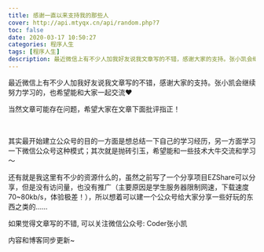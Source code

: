```yaml
---
title: 感谢一直以来支持我的那些人
cover: http://api.mtyqx.cn/api/random.php?7
toc: false
date: 2020-03-17 10:50:27
categories: 程序人生
tags: [程序人生]
description: 最近微信上有不少人加我好友说我文章写的不错，感谢大家的支持。张小凯会继续努力学习的。当然文章可能存在问题，也希望能和大家一起交流
---
```


最近微信上有不少人加我好友说我文章写的不错，感谢大家的支持。张小凯会继续努力学习的，也希望能和大家一起交流❤

当然文章可能存在问题，希望大家在文章下面批评指正！

<br/>

<!--more-->

其实最开始建立公众号的目的一方面是想总结一下自己的学习经历，另一方面学习一下微信公众号这种模式；其次就是抛砖引玉，希望能和一些技术大牛交流和学习～

还有就是我这里有不少的资源什么的，虽然之前写了一个分享项目EZShare可以分享，但是没有访问量，也没有推广（主要原因是学生服务器限制网速，下载速度70~80kb/s，体验极差！），所以想着可以建一个公众号给大家分享一些好玩的东西之类的……



如果觉得文章写的不错, 可以关注微信公众号: Coder张小凯

内容和博客同步更新~